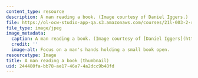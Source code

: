 ```yaml
---
content_type: resource
description: A man reading a book. (Image courtesy of Daniel Iggers.)
file: https://ol-ocw-studio-app-qa.s3.amazonaws.com/courses/21l-003-2-reading-fiction-fall-2006/244480fabb78ae1746a74a2dcc9b48fd_21l-003-2f06-th.jpg
file_type: image/jpeg
image_metadata:
  caption: A man reading a book. (Image courtesy of [Daniel Iggers](http://www.flickr.com/photos/fortinbras/).)
  credit: ''
  image-alt: Focus on a man's hands holding a small book open.
resourcetype: Image
title: A man reading a book (thumbnail)
uid: 244480fa-bb78-ae17-46a7-4a2dcc9b48fd
---
```

